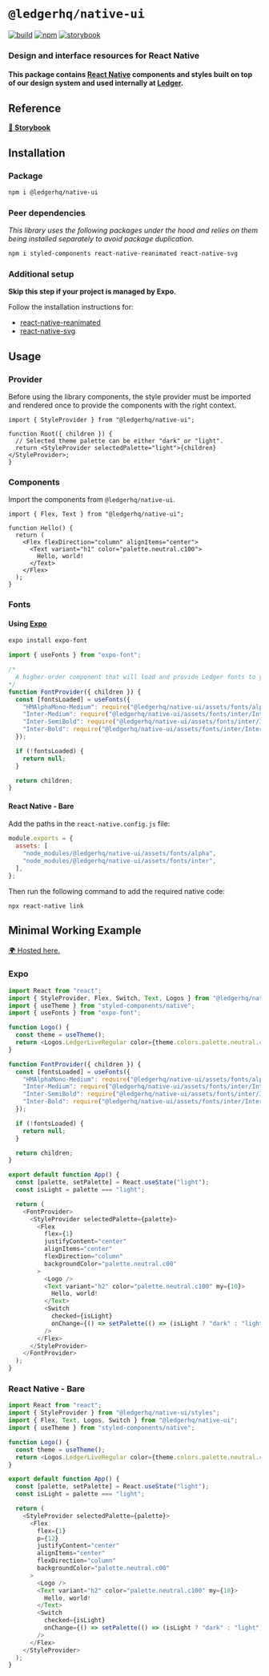 # `@ledgerhq/native-ui`

[![build](https://github.com/LedgerHQ/ui/actions/workflows/native.yml/badge.svg)](https://github.com/LedgerHQ/ui/actions/workflows/native.yml)
[![npm](https://img.shields.io/npm/v/@ledgerhq/native-ui)](https://www.npmjs.com/package/@ledgerhq/native-ui)
[![storybook](https://img.shields.io/badge/Storybook-📚-61DBFB)](https://ledger-live-ui-native.vercel.app)

### Design and interface resources for React Native

#### This package contains [React Native](https://reactnative.dev/) components and styles built on top of our design system and used internally at [Ledger](https://www.ledger.com/).

## Reference

**[🔗 Storybook](https://ledger-live-ui-native.vercel.app/)**

## Installation

### Package

```sh
npm i @ledgerhq/native-ui
```

### Peer dependencies

_This library uses the following packages under the hood and relies on them being installed separately to avoid package duplication._

```sh
npm i styled-components react-native-reanimated react-native-svg
```

### Additional setup

**Skip this step if your project is managed by Expo.**

Follow the installation instructions for:

- [react-native-reanimated](https://docs.swmansion.com/react-native-reanimated/docs/2.2.0/installation)
- [react-native-svg](https://github.com/react-native-svg/react-native-svg#installation)

## Usage

### Provider

Before using the library components, the style provider must be imported and rendered once to provide the components with the right context.

```tsx
import { StyleProvider } from "@ledgerhq/native-ui";

function Root({ children }) {
  // Selected theme palette can be either "dark" or "light".
  return <StyleProvider selectedPalette="light">{children}</StyleProvider>;
}
```

### Components

Import the components from `@ledgerhq/native-ui`.

```tsx
import { Flex, Text } from "@ledgerhq/native-ui";

function Hello() {
  return (
    <Flex flexDirection="column" alignItems="center">
      <Text variant="h1" color="palette.neutral.c100">
        Hello, world!
      </Text>
    </Flex>
  );
}
```

### Fonts

#### Using [Expo](https://expo.dev/)

```sh
expo install expo-font
```

```js
import { useFonts } from "expo-font";

/*
  A higher-order component that will load and provide Ledger fonts to your app.
*/
function FontProvider({ children }) {
  const [fontsLoaded] = useFonts({
    "HMAlphaMono-Medium": require("@ledgerhq/native-ui/assets/fonts/alpha/HMAlphaMono-Medium.otf"),
    "Inter-Medium": require("@ledgerhq/native-ui/assets/fonts/inter/Inter-Medium.otf"),
    "Inter-SemiBold": require("@ledgerhq/native-ui/assets/fonts/inter/Inter-SemiBold.otf"),
    "Inter-Bold": require("@ledgerhq/native-ui/assets/fonts/inter/Inter-Bold.otf"),
  });

  if (!fontsLoaded) {
    return null;
  }

  return children;
}
```

#### React Native - Bare

Add the paths in the `react-native.config.js` file:

```js
module.exports = {
  assets: [
    "node_modules/@ledgerhq/native-ui/assets/fonts/alpha",
    "node_modules/@ledgerhq/native-ui/assets/fonts/inter",
  ],
};
```

Then run the following command to add the required native code:

```
npx react-native link
```

## Minimal Working Example

[🌍 Hosted here.](https://snack.expo.dev/PG3RFRIAP)

### Expo

```js
import React from "react";
import { StyleProvider, Flex, Switch, Text, Logos } from "@ledgerhq/native-ui";
import { useTheme } from "styled-components/native";
import { useFonts } from "expo-font";

function Logo() {
  const theme = useTheme();
  return <Logos.LedgerLiveRegular color={theme.colors.palette.neutral.c100} />;
}

function FontProvider({ children }) {
  const [fontsLoaded] = useFonts({
    "HMAlphaMono-Medium": require("@ledgerhq/native-ui/assets/fonts/alpha/HMAlphaMono-Medium.otf"),
    "Inter-Medium": require("@ledgerhq/native-ui/assets/fonts/inter/Inter-Medium.otf"),
    "Inter-SemiBold": require("@ledgerhq/native-ui/assets/fonts/inter/Inter-SemiBold.otf"),
    "Inter-Bold": require("@ledgerhq/native-ui/assets/fonts/inter/Inter-Bold.otf"),
  });

  if (!fontsLoaded) {
    return null;
  }

  return children;
}

export default function App() {
  const [palette, setPalette] = React.useState("light");
  const isLight = palette === "light";

  return (
    <FontProvider>
      <StyleProvider selectedPalette={palette}>
        <Flex
          flex={1}
          justifyContent="center"
          alignItems="center"
          flexDirection="column"
          backgroundColor="palette.neutral.c00"
        >
          <Logo />
          <Text variant="h2" color="palette.neutral.c100" my={10}>
            Hello, world!
          </Text>
          <Switch
            checked={isLight}
            onChange={() => setPalette(() => (isLight ? "dark" : "light"))}
          />
        </Flex>
      </StyleProvider>
    </FontProvider>
  );
}
```

### React Native - Bare

```js
import React from "react";
import { StyleProvider } from "@ledgerhq/native-ui/styles";
import { Flex, Text, Logos, Switch } from "@ledgerhq/native-ui";
import { useTheme } from "styled-components/native";

function Logo() {
  const theme = useTheme();
  return <Logos.LedgerLiveRegular color={theme.colors.palette.neutral.c100} />;
}

export default function App() {
  const [palette, setPalette] = React.useState("light");
  const isLight = palette === "light";

  return (
    <StyleProvider selectedPalette={palette}>
      <Flex
        flex={1}
        p={12}
        justifyContent="center"
        alignItems="center"
        flexDirection="column"
        backgroundColor="palette.neutral.c00"
      >
        <Logo />
        <Text variant="h2" color="palette.neutral.c100" my={10}>
          Hello, world!
        </Text>
        <Switch
          checked={isLight}
          onChange={() => setPalette(() => (isLight ? "dark" : "light"))}
        />
      </Flex>
    </StyleProvider>
  );
}
```
